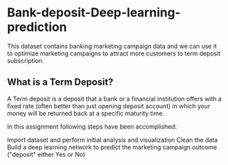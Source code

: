 # Bank-deposit-Deep-learning-prediction
This dataset contains banking marketing campaign data and we can use it to optimize marketing campaigns to attract more customers to term deposit subscription.

## What is a Term Deposit?
A Term deposit is a deposit that a bank or a financial institution offers with a fixed rate (often better than just opening deposit account) in which your money will be returned back at a specific maturity time.

In this assignment following steps have been accomplished:

Import dataset and perform initial analysis and visualization
Clean the data
Build a  deep learning network to predict the marketing campaign outcome ("deposit" either Yes or No)
